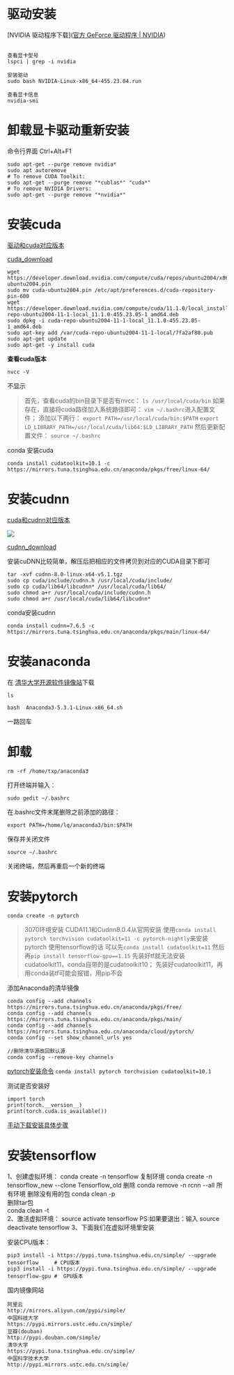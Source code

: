 


# 驱动安装

[NVIDIA 驱动程序下载]([官方 GeForce 驱动程序 | NVIDIA](https://www.nvidia.cn/geforce/drivers/))



```

查看显卡型号
lspci | grep -i nvidia

安装驱动
sudo bash NVIDIA-Linux-x86_64-455.23.04.run

查看显卡信息
nvidia-smi
```

# 卸载显卡驱动重新安装

命令行界面
Ctrl+Alt+F1

```shell
sudo apt-get --purge remove nvidia*
sudo apt autoremove
# To remove CUDA Toolkit:
sudo apt-get --purge remove "*cublas*" "cuda*"
# To remove NVIDIA Drivers:
sudo apt-get --purge remove "*nvidia*"
```

# 安装cuda

[驱动和cuda对应版本](https://docs.nvidia.com/cuda/cuda-toolkit-release-notes/index.html)

[cuda_download](https://developer.nvidia.com/cuda-toolkit-archive)

```shell
wget https://developer.download.nvidia.com/compute/cuda/repos/ubuntu2004/x86_64/cuda-ubuntu2004.pin
sudo mv cuda-ubuntu2004.pin /etc/apt/preferences.d/cuda-repository-pin-600
wget https://developer.download.nvidia.com/compute/cuda/11.1.0/local_installers/cuda-repo-ubuntu2004-11-1-local_11.1.0-455.23.05-1_amd64.deb
sudo dpkg -i cuda-repo-ubuntu2004-11-1-local_11.1.0-455.23.05-1_amd64.deb
sudo apt-key add /var/cuda-repo-ubuntu2004-11-1-local/7fa2af80.pub
sudo apt-get update
sudo apt-get -y install cuda
```



**查看cuda版本**


```
nvcc -V
```
不显示

>首先，查看cuda的bin目录下是否有nvcc：
```ls /usr/local/cuda/bin```
如果存在，直接将cuda路径加入系统路径即可：
```vim ~/.bashrc```进入配置文件；
添加以下两行：
```export PATH=/usr/local/cuda/bin:$PATH```
```export LD_LIBRARY_PATH=/usr/local/cuda/lib64:$LD_LIBRARY_PATH```
然后更新配置文件：
```source ~/.bashrc```

conda 安装cuda

```
conda install cudatoolkit=10.1 -c https://mirrors.tuna.tsinghua.edu.cn/anaconda/pkgs/free/linux-64/
```



# 安装cudnn

[cuda和cudnn对应版本](https://developer.nvidia.com/cudnn)

![](https://upload-images.jianshu.io/upload_images/18339009-532f67fce582eae0.png?imageMogr2/auto-orient/strip%7CimageView2/2/w/1240)

[cudnn_download]((https://developer.nvidia.com/rdp/cudnn-archive#a-collapse742-10))

安装cuDNN比较简单，解压后把相应的文件拷贝到对应的CUDA目录下即可

```shell
tar -xvf cudnn-8.0-linux-x64-v5.1.tgz
sudo cp cuda/include/cudnn.h /usr/local/cuda/include/
sudo cp cuda/lib64/libcudnn* /usr/local/cuda/lib64/
sudo chmod a+r /usr/local/cuda/include/cudnn.h
sudo chmod a+r /usr/local/cuda/lib64/libcudnn*
```

conda安装cudnn

```conda install cudnn=7.6.5 -c https://mirrors.tuna.tsinghua.edu.cn/anaconda/pkgs/main/linux-64/```



# 安装anaconda
在 [清华大学开源软件镜像站](https://mirrors.tuna.tsinghua.edu.cn/help/anaconda/)下载

```ls```

```bash  Anaconda3-5.3.1-Linux-x86_64.sh```

一路回车


# 卸载
```rm -rf /home/txp/anaconda3```

打开终端并输入：

 ```sudo gedit ~/.bashrc```

在.bashrc文件末尾删除之前添加的路径：

```export PATH=/home/lq/anaconda3/bin:$PATH```

保存并关闭文件

```source ~/.bashrc```

 关闭终端，然后再重启一个新的终端
# 安装pytorch
```conda create -n pytorch```



>3070环境安装
>CUDA11.1和Cudnn8.0.4从官网安装
>使用```conda install pytorch torchvision cudatoolkit=11 -c pytorch-nightly```来安装pytorch
>使用tensorflow的话 可以先```conda install cudatoolkit=11``` 然后再```pip install tensorflow-gpu==1.15```
>先装好tf就无法安装cudatoolkit11，conda自带的是cudatoolkit10；
>先装好cudatoolkit11，再用conda装tf可能会报错，用pip不会

添加Anaconda的清华镜像

```shell
conda config --add channels https://mirrors.tuna.tsinghua.edu.cn/anaconda/pkgs/free/
conda config --add channels https://mirrors.tuna.tsinghua.edu.cn/anaconda/pkgs/main/
conda config --add channels https://mirrors.tuna.tsinghua.edu.cn/anaconda/cloud/pytorch/
conda config --set show_channel_urls yes

//删除清华源改回默认源
conda config --remove-key channels
```

[pytorch安装命令](https://pytorch.org/)
```conda install pytorch torchvision cudatoolkit=10.1```


测试是否安装好
 ```
import torch
print(torch.__version__)
print(torch.cuda.is_available())
 ```
[手动下载安装具体步骤](https://codingchaozhang.blog.csdn.net/article/details/99688839?utm_medium=distribute.pc_relevant_t0.none-task-blog-BlogCommendFromMachineLearnPai2-1.channel_param&depth_1-utm_source=distribute.pc_relevant_t0.none-task-blog-BlogCommendFromMachineLearnPai2-1.channel_param)


# 安装tensorflow

1、创建虚拟环境：
conda create -n tensorflow
复制环境
conda create -n tensorflow_new --clone Tensorflow_old
删除
conda remove -n rcnn --all
所有环境
删除没有用的包
conda clean -p    
删除tar包  
conda clean -t      
2、激活虚拟环境：
source activate tensorflow
PS:如果要退出：输入
source deactivate tensorflow
3、下面我们在虚拟环境里安装

安装CPU版本：
```
pip3 install -i https://pypi.tuna.tsinghua.edu.cn/simple/ --upgrade tensorflow     # CPU版本
pip3 install -i https://pypi.tuna.tsinghua.edu.cn/simple/ --upgrade tensorflow-gpu #  GPU版本
```
国内镜像网站
```
阿里云 
http://mirrors.aliyun.com/pypi/simple/
中国科技大学 
https://pypi.mirrors.ustc.edu.cn/simple/
豆瓣(douban) 
http://pypi.douban.com/simple/
清华大学 
https://pypi.tuna.tsinghua.edu.cn/simple/
中国科学技术大学 
http://pypi.mirrors.ustc.edu.cn/simple/
```

